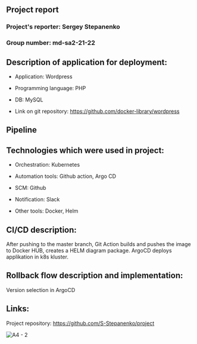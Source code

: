 ## Project report

### Project's reporter: Sergey Stepanenko

### Group number: md-sa2-21-22

## Description of application for deployment:

- Application: Wordpress

- Programming language: PHP

- DB: MySQL

- Link on git repository: https://github.com/docker-library/wordpress

## Pipeline


## Technologies which were used in project:

- Orchestration: 
Kubernetes

- Automation tools:
Github action, Argo CD 

- SCM:
Github

- Notification:
Slack

- Other tools:
 Docker, Helm

## CI/CD description:
After pushing to the master branch, Git Action builds and pushes the image to Docker HUB, creates a HELM diagram package. ArgoCD deploys applikation in k8s kluster.

## Rollback flow description and implementation:

Version selection in ArgoCD


## Links:

Project repository: https://github.com/S-Stepanenko/project

![A4 - 2](https://user-images.githubusercontent.com/49452234/194337279-ecaea975-3506-4413-b381-9807821ef965.jpg)
